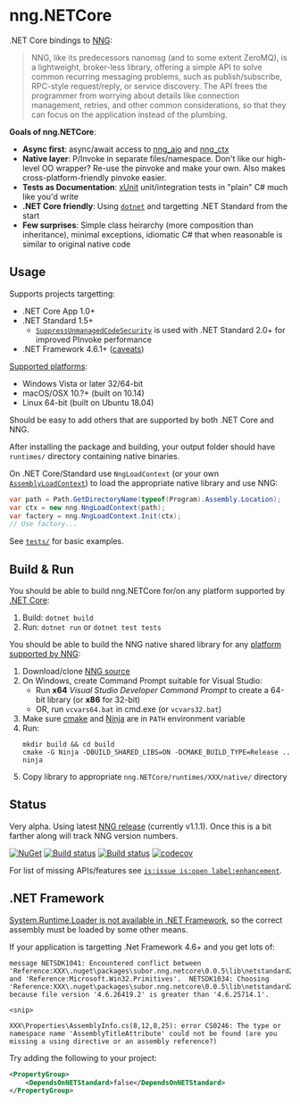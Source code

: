 # nng.NETCore

.NET Core bindings to [NNG](https://github.com/nanomsg/nng):

> NNG, like its predecessors nanomsg (and to some extent ZeroMQ), is a lightweight, broker-less library, offering a simple API to solve common recurring messaging problems, such as publish/subscribe, RPC-style request/reply, or service discovery. The API frees the programmer from worrying about details like connection management, retries, and other common considerations, so that they can focus on the application instead of the plumbing.

__Goals of nng.NETCore__:

- __Async first__: async/await access to [nng_aio](https://nanomsg.github.io/nng/man/v1.0.0/nng_aio.5.html) and [nng_ctx](https://nanomsg.github.io/nng/man/v1.0.0/nng_ctx.5.html)
- __Native layer__: P/Invoke in separate files/namespace.  Don't like our high-level OO wrapper?  Re-use the pinvoke and make your own.  Also makes cross-platform-friendly pinvoke easier.
- __Tests as Documentation__: [xUnit](https://xunit.github.io/) unit/integration tests in "plain" C# much like you'd write
- __.NET Core friendly__: Using [`dotnet`](https://docs.microsoft.com/en-us/dotnet/core/tools/dotnet) and targetting .NET Standard from the start
- __Few surprises__: Simple class heirarchy (more composition than inheritance), minimal exceptions, idiomatic C# that when reasonable is similar to original native code

## Usage

Supports projects targetting:
- .NET Core App 1.0+
- .NET Standard 1.5+
    - [`SuppressUnmanagedCodeSecurity`](https://docs.microsoft.com/en-us/dotnet/api/system.security.suppressunmanagedcodesecurityattribute) is used with .NET Standard 2.0+ for improved PInvoke performance
- .NET Framework 4.6.1+ ([caveats](#.net-framework))

[Supported platforms](https://github.com/subor/nng.NETCore/tree/master/nng.NETCore/runtimes):
- Windows Vista or later 32/64-bit
- macOS/OSX 10.?+ (built on 10.14)
- Linux 64-bit (built on Ubuntu 18.04)

Should be easy to add others that are supported by both .NET Core and NNG.

After installing the package and building, your output folder should have `runtimes/` directory containing native binaries.

On .NET Core/Standard use `NngLoadContext` (or your own [`AssemblyLoadContext`](https://docs.microsoft.com/en-us/dotnet/api/system.runtime.loader.assemblyloadcontext)) to load the appropriate native library and use NNG:  
```csharp
var path = Path.GetDirectoryName(typeof(Program).Assembly.Location);
var ctx = new nng.NngLoadContext(path);
var factory = nng.NngLoadContext.Init(ctx);
// Use factory...
```

See [`tests/`](https://github.com/subor/nng.NETCore/tree/master/tests) for basic examples.

## Build & Run

You should be able to build nng.NETCore for/on any platform supported by [.NET Core](https://dotnet.github.io/):

1. Build: `dotnet build`
1. Run: `dotnet run` or `dotnet test tests`

You should be able to build the NNG native shared library for any [platform supported by NNG](https://github.com/nanomsg/nng#supported-platforms):
1. Download/clone [NNG source](https://github.com/nanomsg/nng)
1. On Windows, create Command Prompt suitable for Visual Studio:
    - Run __x64__ _Visual Studio Developer Command Prompt_ to create a 64-bit library (or __x86__ for 32-bit)
    - OR, run `vcvars64.bat` in cmd.exe (or `vcvars32.bat`)
1. Make sure [cmake](https://cmake.org/) and [Ninja](https://ninja-build.org/) are in `PATH` environment variable
1. Run:
    ```
    mkdir build && cd build
    cmake -G Ninja -DBUILD_SHARED_LIBS=ON -DCMAKE_BUILD_TYPE=Release ..
    ninja
    ```
1. Copy library to appropriate `nng.NETCore/runtimes/XXX/native/` directory

## Status

Very alpha.  Using latest [NNG release](https://github.com/nanomsg/nng/releases) (currently v1.1.1).  Once this is a bit farther along will track NNG version numbers.

[![NuGet](https://img.shields.io/nuget/v/Subor.nng.NETCore.svg?colorB=brightgreen)](https://www.nuget.org/packages/Subor.nng.NETCore)
[![Build status](https://ci.appveyor.com/api/projects/status/ohpurtgoq42wauan/branch/master?svg=true)](https://ci.appveyor.com/project/jake-ruyi/nng-netcore/branch/master)
[![Build status](https://img.shields.io/appveyor/tests/jake-ruyi/nng-netcore/master.svg)](https://ci.appveyor.com/project/jake-ruyi/nng-netcore/branch/master)
[![codecov](https://codecov.io/gh/subor/nng.NETCore/branch/master/graph/badge.svg)](https://codecov.io/gh/subor/nng.NETCore)

For list of missing APIs/features see [`is:issue is:open label:enhancement`](https://github.com/subor/nng.NETCore/issues?q=is%3Aissue+is%3Aopen+label%3Aenhancement).

## .NET Framework

[System.Runtime.Loader is not available in .NET Framework](https://github.com/dotnet/corefx/issues/22142), so the correct assembly must be loaded by some other means.

If your application is targetting .Net Framework 4.6+ and you get lots of:
```
message NETSDK1041: Encountered conflict between 'Reference:XXX\.nuget\packages\subor.nng.netcore\0.0.5\lib\netstandard2.0\Microsoft.Win32.Primitives.dll' and 'Reference:Microsoft.Win32.Primitives'.  NETSDK1034: Choosing 'Reference:XXX\.nuget\packages\subor.nng.netcore\0.0.5\lib\netstandard2.0\Microsoft.Win32.Primitives.dll' because file version '4.6.26419.2' is greater than '4.6.25714.1'.

<snip>

XXX\Properties\AssemblyInfo.cs(8,12,8,25): error CS0246: The type or namespace name 'AssemblyTitleAttribute' could not be found (are you missing a using directive or an assembly reference?)
```

Try adding the following to your project:
```xml
<PropertyGroup>
    <DependsOnNETStandard>false</DependsOnNETStandard>
</PropertyGroup>
```
